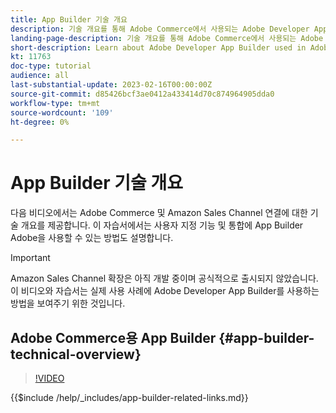 ```yaml
---
title: App Builder 기술 개요
description: 기술 개요를 통해 Adobe Commerce에서 사용되는 Adobe Developer App Builder에 대해 알아봅니다
landing-page-description: 기술 개요를 통해 Adobe Commerce에서 사용되는 Adobe Developer App Builder에 대해 알아봅니다
short-description: Learn about Adobe Developer App Builder used in Adobe Commerce with a technical overview
kt: 11763
doc-type: tutorial
audience: all
last-substantial-update: 2023-02-16T00:00:00Z
source-git-commit: d85426bcf3ae0412a433414d70c874964905dda0
workflow-type: tm+mt
source-wordcount: '109'
ht-degree: 0%

---
```



# App Builder 기술 개요

다음 비디오에서는 Adobe Commerce 및 Amazon Sales Channel 연결에 대한 기술 개요를 제공합니다. 이 자습서에서는 사용자 지정 기능 및 통합에 App Builder Adobe을 사용할 수 있는 방법도 설명합니다.

>[!IMPORTANT]
>
>Amazon Sales Channel 확장은 아직 개발 중이며 공식적으로 출시되지 않았습니다.  이 비디오와 자습서는 실제 사용 사례에 Adobe Developer App Builder를 사용하는 방법을 보여주기 위한 것입니다.


## Adobe Commerce용 App Builder {#app-builder-technical-overview}

>[!VIDEO](https://video.tv.adobe.com/v/3413512?quality=12&learn=on)

{{$include /help/_includes/app-builder-related-links.md}}
